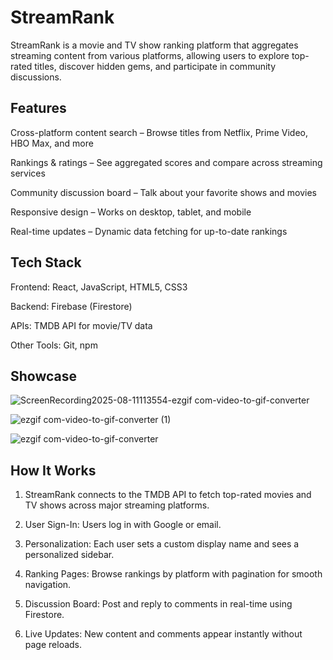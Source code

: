 # StreamRank

StreamRank is a movie and TV show ranking platform that aggregates streaming content from various platforms, allowing users to explore top-rated titles, discover hidden gems, and participate in community discussions.

## Features

Cross-platform content search – Browse titles from Netflix, Prime Video, HBO Max, and more

Rankings & ratings – See aggregated scores and compare across streaming services

Community discussion board – Talk about your favorite shows and movies

Responsive design – Works on desktop, tablet, and mobile

Real-time updates – Dynamic data fetching for up-to-date rankings

## Tech Stack

Frontend: React, JavaScript, HTML5, CSS3

Backend: Firebase (Firestore)

APIs: TMDB API for movie/TV data

Other Tools: Git, npm

## Showcase

![ScreenRecording2025-08-11113554-ezgif com-video-to-gif-converter](https://github.com/user-attachments/assets/ddd0a01a-b9f4-435c-9c19-6d86e3447060)

![ezgif com-video-to-gif-converter (1)](https://github.com/user-attachments/assets/0af3e309-3f22-430e-8a57-88c37453329d)

![ezgif com-video-to-gif-converter](https://github.com/user-attachments/assets/0783afc2-9b63-4a67-8604-12604101517f)

## How It Works
1. StreamRank connects to the TMDB API to fetch top-rated movies and TV shows across major streaming platforms.

2. User Sign-In: Users log in with Google or email.

3. Personalization: Each user sets a custom display name and sees a personalized sidebar.

4. Ranking Pages: Browse rankings by platform with pagination for smooth navigation.

5. Discussion Board: Post and reply to comments in real-time using Firestore.

6. Live Updates: New content and comments appear instantly without page reloads.

